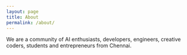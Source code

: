 ```yaml
---
layout: page
title: About
permalink: /about/
---
```


We are a community of AI enthusiasts, developers, engineers, creative coders, students and entrepreneurs from Chennai. 